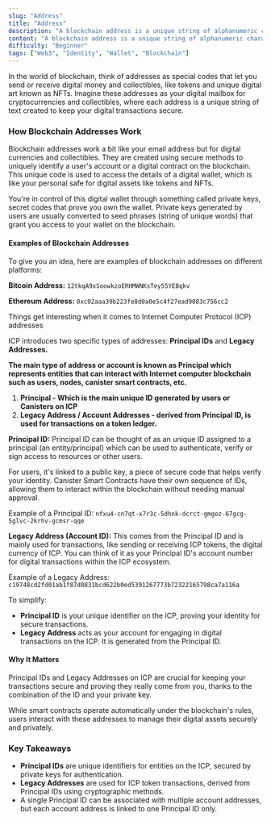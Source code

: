 ```yaml
---
slug: "Address"
title: "Address"
description: "A blockchain address is a unique string of alphanumeric characters that serves as an identifier for sending and receiving digital assets on a blockchain network"
content: "A blockchain address is a unique string of alphanumeric characters that serves as an identifier for sending and receiving digital assets on a blockchain network. Derived from a user's public key, it ensures that transactions are directed to the correct recipient securely and transparently within the decentralized ledger system."
difficulty: "Beginner"
tags: ["Web3", "Identity", "Wallet", "Blockchain"]
---
```



In the world of blockchain, think of addresses as special codes that let you send or receive digital money and collectibles, like tokens and unique digital art known as NFTs. Imagine these addresses as your digital mailbox for cryptocurrencies and collectibles, where each address is a unique string of text created to keep your digital transactions secure.

### How Blockchain Addresses Work

Blockchain addresses work a bit like your email address but for digital currencies and collectibles. They are created using secure methods to uniquely identify a user's account or a digital contract on the blockchain. This unique code is used to access the details of a digital wallet, which is like your personal safe for digital assets like tokens and NFTs.

You're in control of this digital wallet through something called private keys, secret codes that prove you own the wallet. Private keys generated by users are usually converted to seed phrases (string of unique words) that grant you access to your wallet on the blockchain.

#### Examples of Blockchain Addresses

To give you an idea, here are examples of blockchain addresses on different platforms:

**Bitcoin Address:** `12tkqA9xSoowkzoERHMWNKsTey55YEBqkv`

**Ethereum Address:** `0xc02aaa39b223fe8d0a0e5c4f27ead9083c756cc2`

Things get interesting when it comes to Internet Computer Protocol (ICP) addresses

ICP introduces two specific types of addresses: **Principal IDs** and **Legacy Addresses.**

**The main type of address or account is known as Principal which represents entities that can interact with Internet computer blockchain such as users, nodes, canister smart contracts, etc.**

1. **Principal - Which is the main unique ID generated by users or Canisters on ICP**
2. **Legacy Address / Account Addresses - derived from Principal ID, is used for transactions on a token ledger.**

**Principal ID:** Principal ID can be thought of as an unique ID assigned to a principal (an entity/principal) which can be used to authenticate, verify or sign access to resources or other users.

For users, it's linked to a public key, a piece of secure code that helps verify your identity. Canister Smart Contracts have their own sequence of IDs, allowing them to interact within the blockchain without needing manual approval.

Example of a Principal ID: `nfxu4-cn7qt-x7r3c-5dhnk-dcrct-gmgoz-67gcg-5glvc-2krhv-gcmsr-qqe`

**Legacy Address (Account ID):** This comes from the Principal ID and is mainly used for transactions, like sending or receiving ICP tokens, the digital currency of ICP. You can think of it as your Principal ID's account number for digital transactions within the ICP ecosystem.

Example of a Legacy Address: `c19748cd2fd01ab1f87d0831bcd622b0ed5391267773b72322165798ca7a116a`

To simplify:

- **Principal ID** is your unique identifier on the ICP, proving your identity for secure transactions.
- **Legacy Address** acts as your account for engaging in digital transactions on the ICP. It is generated from the Principal ID.

#### Why It Matters

Principal IDs and Legacy Addresses on ICP are crucial for keeping your transactions secure and proving they really come from you, thanks to the combination of the ID and your private key.

While smart contracts operate automatically under the blockchain's rules, users interact with these addresses to manage their digital assets securely and privately.

### Key Takeaways

- **Principal IDs** are unique identifiers for entities on the ICP, secured by private keys for authentication.
- **Legacy Addresses** are used for ICP token transactions, derived from Principal IDs using cryptographic methods.
- A single Principal ID can be associated with multiple account addresses, but each account address is linked to one Principal ID only.
